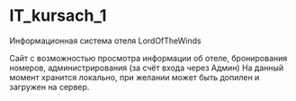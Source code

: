 # IT_kursach_1
Информационная система отеля LordOfTheWinds

Сайт с возможностью просмотра информации об отеле, бронирования номеров, администрирования (за счёт входа через Админ)
На данный момент хранится локально, при желании может быть допилен и загружен на сервер.
